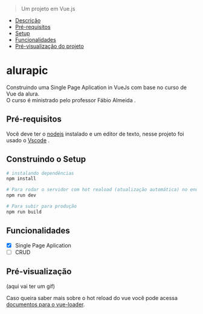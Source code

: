 > Um projeto em Vue.js
* [Descrição](#alurapic)
* [Pré-requisitos](#pré-requisitos)
* [Setup](#construindo-o-setup)
* [Funcionalidades](#funcionalidades)
* [Pré-visualização do projeto](#pré-visualização)

# alurapic
Construindo uma Single Page Aplication in VueJs com base no curso de Vue da alura. <br>
O curso é ministrado pelo professor <a>Fábio Almeida </a>. 


## Pré-requisitos
Você deve ter o [nodejs](https://nodejs.org/en/) instalado e um editor de texto, nesse projeto foi usado o [Vscode](https://code.visualstudio.com/) .

## Construindo o Setup

``` bash
# instalando dependências
npm install

# Para rodar o servidor com hot reaload (atualização automática) no endereço localhost:8080
npm run dev

# Para subir para produção
npm run build
```
## Funcionalidades
+ [x] Single Page Aplication
+ [ ] CRUD 

## Pré-visualização
(aqui vai ter um gif)

Caso queira saber mais sobre o hot reload do vue você pode acessa [documentos para o vue-loader](http://vuejs.github.io/vue-loader).
